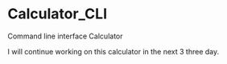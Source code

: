 # Calculator_CLI
Command line interface Calculator

I will continue working on this calculator in the next 3 three day.
